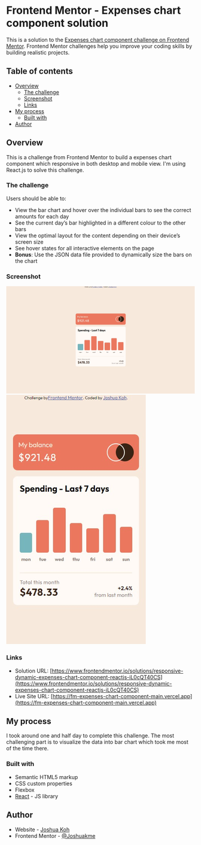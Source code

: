 # Frontend Mentor - Expenses chart component solution

This is a solution to the [Expenses chart component challenge on Frontend Mentor](https://www.frontendmentor.io/challenges/expenses-chart-component-e7yJBUdjwt). Frontend Mentor challenges help you improve your coding skills by building realistic projects.

## Table of contents

- [Overview](#overview)
  - [The challenge](#the-challenge)
  - [Screenshot](#screenshot)
  - [Links](#links)
- [My process](#my-process)
  - [Built with](#built-with)
- [Author](#author)

## Overview

This is a challenge from Frontend Mentor to build a expenses chart component which responsive in both desktop and mobile view. I'm using React.js to solve this challenge.

### The challenge

Users should be able to:

- View the bar chart and hover over the individual bars to see the correct amounts for each day
- See the current day’s bar highlighted in a different colour to the other bars
- View the optimal layout for the content depending on their device’s screen size
- See hover states for all interactive elements on the page
- **Bonus**: Use the JSON data file provided to dynamically size the bars on the chart

### Screenshot

![Desktop View](./public/images/desktop-screenshot.jpg)
![Mobile View](./public/images/mobile-screenshot.jpg)

### Links

- Solution URL: [https://www.frontendmentor.io/solutions/responsive-dynamic-expenses-chart-component-reactjs-iL0cQT40CS](https://www.frontendmentor.io/solutions/responsive-dynamic-expenses-chart-component-reactjs-iL0cQT40CS)
- Live Site URL: [https://fm-expenses-chart-component-main.vercel.app](https://fm-expenses-chart-component-main.vercel.app)

## My process

I took around one and half day to complete this challenge. The most challenging part is to visualize the data into bar chart which took me most of the time there.

### Built with

- Semantic HTML5 markup
- CSS custom properties
- Flexbox
- [React](https://reactjs.org/) - JS library

## Author

- Website - [Joshua Koh](https://github.com/Joshuakme)
- Frontend Mentor - [@Joshuakme](https://www.frontendmentor.io/profile/Joshuakme)

